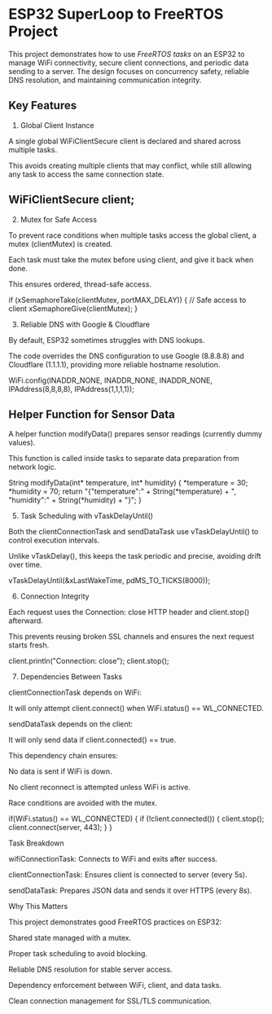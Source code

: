 # ESP32 SuperLoop to FreeRTOS Project

This project demonstrates how to use _FreeRTOS tasks_ on an ESP32 to manage WiFi connectivity, secure client connections, and periodic data sending to a server. The design focuses on concurrency safety, reliable DNS resolution, and maintaining communication integrity.

## Key Features
1. Global Client Instance

A single global WiFiClientSecure client is declared and shared across multiple tasks.

This avoids creating multiple clients that may conflict, while still allowing any task to access the same connection state.

## WiFiClientSecure client;

2. Mutex for Safe Access

To prevent race conditions when multiple tasks access the global client, a mutex (clientMutex) is created.

Each task must take the mutex before using client, and give it back when done.

This ensures ordered, thread-safe access.

if (xSemaphoreTake(clientMutex, portMAX_DELAY)) {
    // Safe access to client
    xSemaphoreGive(clientMutex);
}

3. Reliable DNS with Google & Cloudflare

By default, ESP32 sometimes struggles with DNS lookups.

The code overrides the DNS configuration to use Google (8.8.8.8) and Cloudflare (1.1.1.1), providing more reliable hostname resolution.

WiFi.config(INADDR_NONE, INADDR_NONE, INADDR_NONE, 
            IPAddress(8,8,8,8), IPAddress(1,1,1,1));

## Helper Function for Sensor Data

A helper function modifyData() prepares sensor readings (currently dummy values).

This function is called inside tasks to separate data preparation from network logic.

String modifyData(int* temperature, int* humidity) {
    *temperature = 30;
    *humidity = 70;
    return "{\"temperature\":" + String(*temperature) + 
           ", \"humidity\":" + String(*humidity) + "}";
}

5. Task Scheduling with vTaskDelayUntil()

Both the clientConnectionTask and sendDataTask use vTaskDelayUntil() to control execution intervals.

Unlike vTaskDelay(), this keeps the task periodic and precise, avoiding drift over time.

vTaskDelayUntil(&xLastWakeTime, pdMS_TO_TICKS(8000));

6. Connection Integrity

Each request uses the Connection: close HTTP header and client.stop() afterward.

This prevents reusing broken SSL channels and ensures the next request starts fresh.

client.println("Connection: close");
client.stop();

7. Dependencies Between Tasks

clientConnectionTask depends on WiFi:

It will only attempt client.connect() when WiFi.status() == WL_CONNECTED.

sendDataTask depends on the client:

It will only send data if client.connected() == true.

This dependency chain ensures:

No data is sent if WiFi is down.

No client reconnect is attempted unless WiFi is active.

Race conditions are avoided with the mutex.

if(WiFi.status() == WL_CONNECTED) {
    if (!client.connected()) {
        client.stop();
        client.connect(server, 443);
    }
}

Task Breakdown

wifiConnectionTask: Connects to WiFi and exits after success.

clientConnectionTask: Ensures client is connected to server (every 5s).

sendDataTask: Prepares JSON data and sends it over HTTPS (every 8s).

Why This Matters

This project demonstrates good FreeRTOS practices on ESP32:

Shared state managed with a mutex.

Proper task scheduling to avoid blocking.

Reliable DNS resolution for stable server access.

Dependency enforcement between WiFi, client, and data tasks.

Clean connection management for SSL/TLS communication.